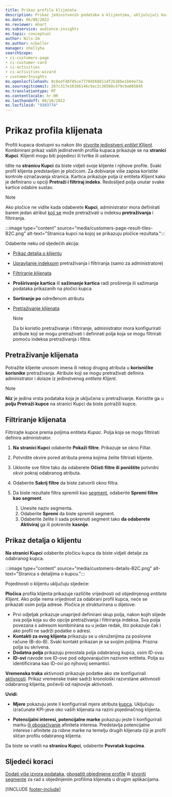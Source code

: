 ```yaml
---
title: Prikaz profila klijenata
description: Prikaz jedinstvenih podataka o klijentima, uključujući korištenje pretraživanja i filtriranja
ms.date: 06/08/2022
ms.reviewer: mhart
ms.subservice: audience-insights
ms.topic: conceptual
author: Nils-2m
ms.author: nikeller
manager: shellyha
searchScope:
- ci-customers-page
- ci-customer-card
- ci-activities
- ci-activities-wizard
- customerInsights
ms.openlocfilehash: 0c8edfd8f45ce7770d568811df2b38be1b04e73a
ms.sourcegitcommit: 267c317e10166146c9ac2c30560c479c9a005845
ms.translationtype: MT
ms.contentlocale: hr-HR
ms.lasthandoff: 08/16/2022
ms.locfileid: "9303774"
---
```

# <a name="view-customer-profiles"></a>Prikaz profila klijenata

Profili kupaca dostupni su nakon što [stvorite jedinstveni *entitet Klijent*](data-unification.md). Kombinirani prikaz vaših jedinstvenih profila kupaca prikazuje se na **stranici Kupci**. Klijenti mogu biti pojedinci ili tvrtke ili ustanove.

Idite na **stranicu Kupci** da biste vidjeli svoje klijente i njihove profile. Svaki profil klijenta predstavljen je pločicom. Za dobivanje više zapisa koristite kontrole označavanja stranica. Kartica prikazuje polja iz entiteta *Klijent* kako je definirano u opciji **Pretraži i filtriraj indeks**. Redoslijed polja unutar svake kartice odabire sustav.

> [!NOTE]
> Ako pločice ne vidite kada odaberete **Kupci**, administrator mora definirati barem jedan atribut [koji se](search-filter-index.md) može pretraživati u indeksu **pretraživanja** i filtriranja.

:::image type="content" source="media/customers-page-result-tiles-B2C.png" alt-text="Stranica kupci na kojoj se prikazuju pločice rezultata.":::

Odaberite neku od sljedećih akcija:
- [Prikaz detalja o klijentu](#view-customer-details)
- [Upravljanje indeksom](search-filter-index.md) pretraživanja i filtriranja (samo za administratore)
- [Filtriranje klijenata](#filter-customers)
- **Proširivanje kartica** ili **sažimanje kartica** radi proširenja ili sažimanja podataka prikazanih na pločici kupca
- **Sortiranje po** određenom atributu
- [Pretraživanje klijenata](#search-for-customers)

  > [!NOTE]
  > Da bi koristio pretraživanje i filtriranje, administrator mora konfigurirati atribute koji se mogu pretraživati i definirati polja koja se mogu filtrirati pomoću indeksa pretraživanja i filtra.

## <a name="search-for-customers"></a>Pretraživanje klijenata

Potražite klijente unosom imena ili nekog drugog atributa u **korisničke korisnike** pretraživanja. Atribute koji se mogu pretraživati definira administrator i dolaze iz jedinstvenog *entiteta Klijent*.

> [!NOTE]
> **Niz** je jedina vrsta podataka koja je uključena u pretraživanje. Koristite ga u **polju Pretraži kupce** na stranici Kupci da biste potražili kupce.

## <a name="filter-customers"></a>Filtriranje klijenata

Filtrirajte kupce prema poljima entiteta *Kupac*. Polja koja se mogu filtrirati definira administrator.

1. **Na stranici Kupci** odaberite **Pokaži filtre**. Prikazuje se okno Filtar.

1. Potvrdite okvire pored atributa prema kojima želite filtrirati klijente.

1. Uklonite sve filtre tako da odaberete **Očisti filtre ili poništite** potvrdni okvir pokraj odabranog atributa.

1. Odaberite **Sakrij filtre** da biste zatvorili okno filtra.

1. Da biste rezultate filtra spremili kao [segment](segments.md), odaberite **Spremi filtre kao segment**.
   1. Unesite naziv segmenta.
   1. Odaberite **Spremi** da biste spremili segment.
   1. Odaberite želite li sada pokrenuti segment tako **da odaberete Aktiviraj** ga ili pokrenite **kasnije**.

## <a name="view-customer-details"></a>Prikaz detalja o klijentu

**Na stranici Kupci** odaberite pločicu kupca da biste vidjeli detalje za odabranog kupca.

:::image type="content" source="media/customers-details-B2C.png" alt-text="Stranica s detaljima o kupcu.":::

Pojedinosti o klijentu uključuju sljedeće:

**Pločica** profila klijenta prikazuje različite vrijednosti od objedinjenog *entiteta Klijent*. Ako polje nema vrijednost za odabrani profil kupca, neće se prikazati osim polja adrese. Pločica je strukturirana u dijelove:

- Prvi odjeljak prikazuje unaprijed definirani skup polja, nakon kojih slijede sva polja koja su dio opcije pretraživanja i filtriranja indeksa. Sva polja povezana s adresom kombinirana su u jedan redak, što pokazuje čak i ako profil ne sadrži podatke o adresi.
- **Kontakti za ovog klijenta** prikazuju se u okruženjima za poslovne račune (B-do-B). Svaki kontakt prikazan je sa svojim poljima. Prazna polja su skrivena.
- **Dodatna polja** prikazuju preostala polja odabranog kupca, osim ID-ova.
- **ID-ovi** navode sve ID-ove pod odgovarajućim nazivom entiteta. Polja su identificirana kao ID-ovi po njihovoj semantici.

**Vremenska traka** aktivnosti prikazuje podatke ako ste konfigurirali [aktivnosti](activities.md). Prikaz vremenske trake sadrži kronološki razvrstane aktivnosti odabranog klijenta, počevši od najnovije aktivnosti.

**Uvidi**:

- **Mjere** pokazuju jeste li konfigurirali mjere atributa [kupca](measures.md). Uključuju izračunate KPI-jeve oko vaših klijenata na razini pojedinačnog klijenta.

- **Potencijalni interesi, potencijalne marke** pokazuju jeste li konfigurirali marku [ili obogaćivanje](enrichment-microsoft.md) afiniteta interesa. Predstavlja potencijalne interese i afinitete za robne marke na temelju drugih klijenata čiji je profil sličan profilu odabranog klijenta.

Da biste se vratili na **stranicu Kupci**, odaberite **Povratak kupcima**.

## <a name="next-steps"></a>Sljedeći koraci

[Dodati više izvora podataka](data-sources.md), [obogatiti objedinjene profile](enrichment-hub.md) ili [stvoriti segmente](segments.md) za rad s objedinjenim profilima klijenata u drugim aplikacijama.

[!INCLUDE [footer-include](includes/footer-banner.md)]
